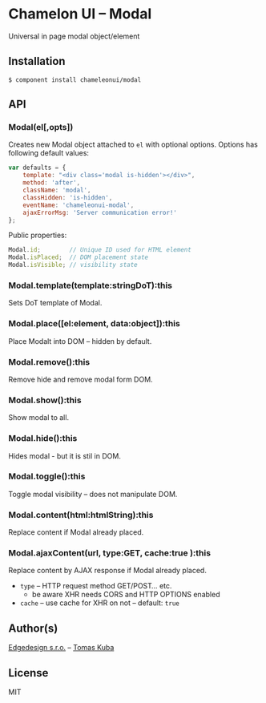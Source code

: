 
# Chamelon UI – Modal

  Universal in page modal object/element

## Installation

    $ component install chameleonui/modal

## API

### Modal(el[,opts])

Creates new Modal object attached to `el` with optional options. 
Options has following default values:

```js
var defaults = {
    template: "<div class='modal is-hidden'></div>",
    method: 'after',
    className: 'modal',
    classHidden: 'is-hidden',
    eventName: 'chameleonui-modal',
    ajaxErrorMsg: 'Server communication error!'
};
```

Public properties:
    
```js
Modal.id;        // Unique ID used for HTML element
Modal.isPlaced;  // DOM placement state
Modal.isVisible; // visibility state
```


### Modal.template(template:stringDoT):this

Sets DoT template of Modal.


### Modal.place([el:element, data:object]):this

Place Modalt into DOM – hidden by default.


### Modal.remove():this

Remove hide and remove modal form DOM.


### Modal.show():this

Show modal to all.


### Modal.hide():this

Hides modal - but it is stil in DOM.


### Modal.toggle():this

Toggle modal visibility – does not manipulate DOM.


### Modal.content(html:htmlString):this

Replace content if Modal already placed.


### Modal.ajaxContent(url, type:GET, cache:true ):this

Replace content by AJAX response if Modal already placed.
 - `type` – HTTP request method GET/POST… etc. 
    - be aware XHR needs CORS and HTTP OPTIONS enabled
 - `cache` – use cache for XHR on not – default: `true`

## Author(s)

[Edgedesign s.r.o.](http://www.edgedesing.cz) – [Tomas Kuba](https://github.com/tomaskuba)


## License

  MIT
